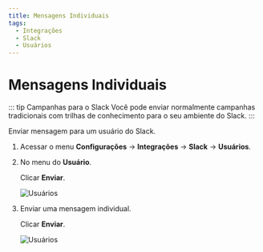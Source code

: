 ```yaml
---
title: Mensagens Individuais
tags:
  - Integrações
  - Slack
  - Usuários
---
```


# Mensagens Individuais

::: tip Campanhas para o Slack
Você pode enviar normalmente campanhas tradicionais com trilhas de conhecimento para o seu ambiente do Slack.
:::

Enviar mensagem para um usuário do Slack.

1. Acessar o menu **Configurações** -> **Integrações** -> **Slack** -> **Usuários**.

2. No menu do **Usuário**.

   Clicar **Enviar**.

   ![Usuários](https://cdn.phishx.io/phishx-docs/images/phishx_integrations_slack_import_users_02.webp)

3. Enviar uma mensagem individual.

   Clicar **Enviar**.

   ![Usuários](https://cdn.phishx.io/phishx-docs/images/phishx_integrations_slack_import_users_03.webp)
